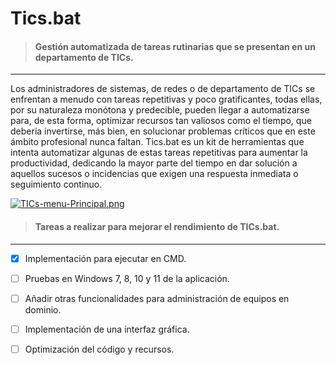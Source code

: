 # Tics.bat
> #### Gestión automatizada de tareas rutinarias que se presentan en un departamento de TICs.
___
Los administradores de sistemas, de redes o de departamento de TICs se enfrentan a menudo con tareas repetitivas y poco gratificantes, todas ellas,
por su naturaleza monótona y predecible, pueden llegar a automatizarse para, de esta forma, optimizar recursos tan valiosos como el tiempo, que debería invertirse, 
más bien, en solucionar problemas críticos que en este ámbito profesional nunca faltan. Tics.bat es un kit de herramientas que intenta automatizar 
algunas de estas tareas repetitivas para aumentar la productividad, dedicando la mayor parte del tiempo en dar solución a aquellos sucesos o incidencias que 
exigen una respuesta inmediata o seguimiento continuo.

[![TICs-menu-Principal.png](https://i.postimg.cc/8zcjgqnj/TICs-menu-Principal.png)](https://postimg.cc/w1K6hbzp)

> #### Tareas a realizar para mejorar el rendimiento de TICs.bat.
___

* [x] Implementación para ejecutar en CMD.
* [ ] Pruebas en Windows 7, 8, 10 y 11 de la aplicación.
* [ ] Añadir otras funcionalidades para administración de equipos en dominio.
* [ ] Implementación de una interfaz gráfica.
* [ ] Optimización del código y recursos.

